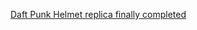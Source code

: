 ---
layout: post
wordpress_id: 732
wordpress_url: http://noesbueno.com/archives/732
date: '2010-07-26 13:00:16 -0500'
date_gmt: '2010-07-26 18:00:16 -0500'
body: |
  <p><a href="http://hackaday.com/2010/07/24/daft-punk-helmet-replica-finally-completed/">Daft Punk Helmet replica finally completed</a></p>
---